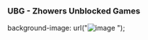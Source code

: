 ### UBG - Zhowers Unblocked Games
background-image: url("![image](https://github.com/zhower4/zhower4.github.io/assets/158798720/5fcc01ce-10af-4aa8-8172-56e7f2da89a0)
");

